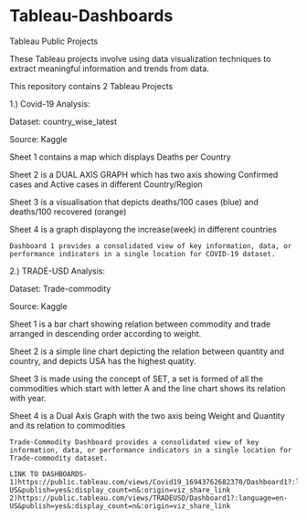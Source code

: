 # Tableau-Dashboards
Tableau Public Projects

These Tableau projects involve using data visualization techniques to extract meaningful information and trends from data.

This repository contains 2 Tableau Projects 

1.) Covid-19 Analysis:

Dataset: country_wise_latest

Source: Kaggle

Sheet 1 contains a map which displays Deaths per Country 

Sheet 2 is a DUAL AXIS GRAPH which has two axis showing Confirmed cases and Active cases in different Country/Region

Sheet 3 is a visualisation that depicts deaths/100 cases (blue) and deaths/100 recovered (orange)

Sheet 4 is a graph displayong the increase(week) in different countries

    Dashboard 1 provides a consolidated view of key information, data, or performance indicators in a single location for COVID-19 dataset.


2.) TRADE-USD Analysis:

Dataset: Trade-commodity

Source: Kaggle

Sheet 1 is a bar chart showing relation between commodity and trade arranged in descending order according to weight.

Sheet 2 is a simple line chart depicting the relation between quantity and country, and depicts USA has the highest quatity.

Sheet 3 is made using the concept of SET, a set is formed of all the commodities which start with letter A and the line chart shows its relation with year.

Sheet 4 is a Dual Axis Graph with the two axis being Weight and Quantity and its relation to commodities

    Trade-Commodity Dashboard provides a consolidated view of key information, data, or performance indicators in a single location for Trade-commodity dataset.

    LINK TO DASHBOARDS-
    1)https://public.tableau.com/views/Covid19_16943762682370/Dashboard1?:language=en-US&publish=yes&:display_count=n&:origin=viz_share_link
    2)https://public.tableau.com/views/TRADEUSD/Dashboard1?:language=en-US&publish=yes&:display_count=n&:origin=viz_share_link
